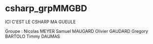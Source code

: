 # csharp_grpMMGBD
ICI C'EST LE CSHARP MA GUEULE

Groupe : 
Nicolas MEYER
Samuel MAUGARD
Olivier GAUDARD
Gregory BARTOLO
Timmy DAUMAS
